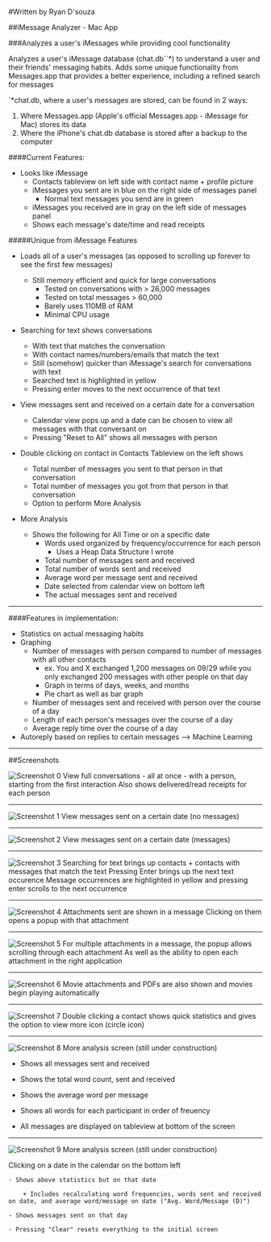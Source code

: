 #Written by Ryan D'souza

##iMessage Analyzer - Mac App

###Analyzes a user's iMessages while providing cool functionality

Analyzes a user's iMessage database (chat.db``*) to understand a user and their friends' messaging habits.
Adds some unique functionality from Messages.app that provides a better experience, including a refined search for messages

`*chat.db, where a user's messages are stored, can be found in 2 ways:
1. Where Messages.app (Apple's official Messages.app - iMessage for Mac) stores its data
2. Where the iPhone's chat.db database is stored after a backup to the computer

####Current Features:

- Looks like iMessage
  + Contacts tableview on left side with contact name + profile picture
  + iMessages you sent are in blue on the right side of messages panel
    - Normal text messages you send are in green
  + iMessages you received are in gray on the left side of messages panel
  + Shows each message's date/time and read receipts

#####Unique from iMessage Features

- Loads all of a user's messages (as opposed to scrolling up forever to see the first few messages) 
    + Still memory efficient and quick for large conversations 
        - Tested on conversations with > 26,000 messages
        - Tested on total messages > 60,000
        - Barely uses 110MB of RAM
        - Minimal CPU usage

- Searching for text shows conversations 
    + With text that matches the conversation
    + With contact names/numbers/emails that match the text
    + Still (somehow) quicker than iMessage's search for conversations with text
    + Searched text is highlighted in yellow
    + Pressing enter moves to the next occurrence of that text

- View messages sent and received on a certain date for a conversation
    + Calendar view pops up and a date can be chosen to view all messages with that conversant on
    + Pressing "Reset to All" shows all messages with person

- Double clicking on contact in Contacts Tableview on the left shows
    + Total number of messages you sent to that person in that conversation
    + Total number of messages you got from that person in that conversation
    + Option to perform More Analysis

- More Analysis
    + Shows the following for All Time or on a specific date
        - Words used organized by frequency/occurrence for each person
            + Uses a Heap Data Structure I wrote
        - Total number of messages sent and received
        - Total number of words sent and received
        - Average word per message sent and received
        - Date selected from calendar view on bottom left
        - The actual messages sent and received


---

####Features in implementation:
- Statistics on actual messaging habits
- Graphing
    + Number of messages with person compared to number of messages with all other contacts
        - ex. You and X exchanged 1,200 messages on 09/29 while you only exchanged 200 messages with other people on that day
        - Graph in terms of days, weeks, and months
        - Pie chart as well as bar graph
    + Number of messages sent and received with person over the course of a day
    + Length of each person's messages over the course of a day
    + Average reply time over the course of a day
- Autoreply based on replies to certain messages --> Machine Learning


---

##Screenshots

![Screenshot 0](https://github.com/dsouzarc/iMessageAnalyzer/blob/master/Screenshots/Screenshot_0.png)
View full conversations - all at once - with a person, starting from the first interaction
Also shows delivered/read receipts for each person

---

![Screenshot 1](https://github.com/dsouzarc/iMessageAnalyzer/blob/master/Screenshots/Screenshot_1.png)
View messages sent on a certain date (no messages)  

---

![Screenshot 2](https://github.com/dsouzarc/iMessageAnalyzer/blob/master/Screenshots/Screenshot_2.png)
View messages sent on a certain date (messages)  

---

![Screenshot 3](https://github.com/dsouzarc/iMessageAnalyzer/blob/master/Screenshots/Screenshot_3.png)
Searching for text brings up contacts + contacts with messages that match the text
Pressing Enter brings up the next text occurence 
Message occurrences are highlighted in yellow and pressing enter scrolls to the next occurrence

---

![Screenshot 4](https://github.com/dsouzarc/iMessageAnalyzer/blob/master/Screenshots/Screenshot_4.png)
Attachments sent are shown in a message
Clicking on them opens a popup with that attachment

---

![Screenshot 5](https://github.com/dsouzarc/iMessageAnalyzer/blob/master/Screenshots/Screenshot_5.png)
For multiple attachments in a message, the popup allows scrolling through each attachment
As well as the ability to open each attachment in the right application

---

![Screenshot 6](https://github.com/dsouzarc/iMessageAnalyzer/blob/master/Screenshots/Screenshot_6.png)
Movie attachments and PDFs are also shown and movies begin playing automatically

---

![Screenshot 7](https://github.com/dsouzarc/iMessageAnalyzer/blob/master/Screenshots/Screenshot_7.png)
Double clicking a contact shows quick statistics and gives the option to view more icon (circle icon)

---

![Screenshot 8](https://github.com/dsouzarc/iMessageAnalyzer/blob/master/Screenshots/Screenshot_8.png)
More analysis screen (still under construction)

- Shows all messages sent and received

- Shows the total word count, sent and received

- Shows the average word per message

- Shows all words for each participant in order of freuency

- All messages are displayed on tableview at bottom of the screen

---

![Screenshot 9](https://github.com/dsouzarc/iMessageAnalyzer/blob/master/Screenshots/Screenshot_9.png)
More analysis screen (still under construction)

Clicking on a date in the calendar on the bottom left

    - Shows above statistics but on that date

        + Includes recalculating word frequencies, words sent and received on date, and average word/message on date ("Avg. Word/Message (D)")

    - Shows messages sent on that day 

    - Pressing "Clear" resets everything to the initial screen
